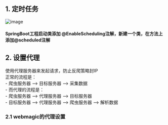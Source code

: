 ## 1. 定时任务
![image](https://user-images.githubusercontent.com/74847491/125717049-21c0965d-6246-4d3a-9c85-015012bc794a.png)
#### SpringBoot工程启动类添加 @EnableScheduling注解，新建一个类，在方法上添加@scheduled注解
## 2. 设置代理
使用代理服务器来发起请求，防止反爬策略封IP
<br>正常的流程是：
<br>- 爬虫服务器  -->  目标服务器 --> 采集数据
<br>- 而代理的流程是：
     <br> - 爬虫服务器  -->  代理服务器 --> 目标服务器
      <br>- 目标服务器 --> 代理服务器 --> 爬虫服务器 --> 解析数据
### 2.1 webmagic的代理设置
